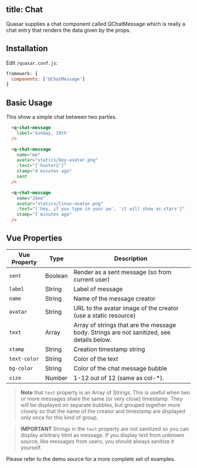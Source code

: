 title: Chat
---
Quasar supplies a chat component called QChatMessage which is really a chat entry that renders the data given by the props.
<input type="hidden" data-fullpage-demo="other-components/chat">

## Installation
Edit `/quasar.conf.js`:
```js
framework: {
  components: ['QChatMessage']
}
```

## Basic Usage
This show a simple chat between two parties.

```html
  <q-chat-message
    label='Sunday, 19th'
  />

  <q-chat-message
    name="me"
    avatar="statics/boy-avatar.png"
    :text="['hunter2']"
    stamp="4 minutes ago"
    sent
  />

  <q-chat-message
    name="Jane"
    avatar="statics/linux-avatar.png"
    :text="['hey, if you type in your pw', 'it will show as stars']"
    stamp="7 minutes ago"
  />
```

## Vue Properties
| Vue Property | Type    | Description                            |
| ---          | ---     | ---                                    |
| `sent`       | Boolean | Render as a sent message (so from current user) |
| `label`      | String  | Label of message                       |
| `name`       | String  | Name of the message creator            |
| `avatar`     | String  | URL to the avatar image of the creator (use a static resource) |
| `text`       | Array   | Array of strings that are the message body. Strings are not sanitized, see details below. |
| `stamp`      | String  | Creation timestamp string             |
| `text-color` | String  | Color of the text |
| `bg-color`   | String  | Color of the chat message bubble |
| `size` | Number | 1-12 out of 12 (same as col-*). |

> **Note** that `text` property is an Array of Strings. This is useful when two or more messages share the same (or very close) timestamp. They will be displayed on separate bubbles, but grouped together more closely so that the name of the creator and timestamp are displayed only once for this kind of group.

> **IMPORTANT**
> Strings in the `text` property are not sanitized so you can display arbitrary html as message. If you display text from unknown source, like messages from users, you should always sanitize it yourself. 


Please refer to the demo source for a more complete set of examples.
